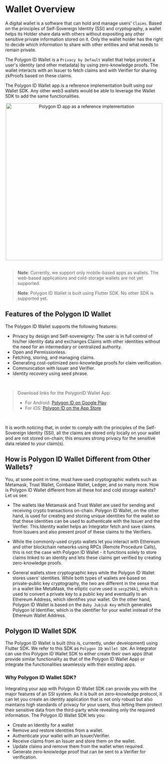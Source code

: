 # Wallet Overview

A digital wallet is a software that can hold and manage users' `Claims`. Based on the principles of Self-Sovereign Identity (SSI) and cryptography, a wallet helps its Holder share data with others without expositing any other sensitive private information stored on it. Only the wallet holder has the right to decide which information to share with other entities and what needs to remain private. 

The Polygon ID Wallet is a `Privacy by Default` wallet that helps protect a user's identity (and other metadata) by using zero-knowledge proofs. The wallet interacts with an Issuer to fetch claims and with Verifier for sharing zkProofs based on these claims.

The Polygon ID Wallet app is a reference implementation built using our Wallet SDK. Any other web3 wallets would be able to leverage the Wallet SDK to add the same functionalities. 

<div align="center">
<img src="../../imgs/polygon-id-reference-app.png" alt="Polygon ID app as a reference implementation" width="500" align="center" />
</div>
<br>

>**Note**: Currently, we support only mobile-based apps as wallets. The web-based applications and cold-storage wallets are not yet supported. 

>**Note**: Polygon ID Wallet is built using Flutter SDK. No other SDK is supported yet. 

## Features of the Polygon ID Wallet

The Polygon ID Wallet supports the following features:

- Privacy by design and Self-sovereignty: The user is in full control of his/her identity data and exchanges Claims with other identities without the need for an intermediary or centralized authority. 
- Open and Permissionless. 
- Fetching, storing, and managing claims.
- Generating cost-optimized zero-knowledge proofs for claim verification.
- Communication with Issuer and Verifier.
- Identity recovery using seed phrase.

<br>

> Download links for the PolygonID Wallet App:
> - For Android: <a href="https://play.google.com/store/apps/details?id=com.polygonid.wallet" target="_blank">Polygon ID on Google Play</a>
> - For iOS: <a href="https://apps.apple.com/us/app/polygon-id/id1629870183" target="_blank">Polygon ID on the App Store</a>

<br>

It is worth noticing that, in order to comply with the principles of the Self-Sovereign Identity (SSI), all the claims are stored only locally on your wallet and are not stored on-chain; this ensures strong privacy for the sensitive data related to your claim(s). 
 

## How is Polygon ID Wallet Different from Other Wallets?

You, at some point in time, must have used cryptographic wallets such as Metamask, Trust Wallet, Coinbase Wallet, Ledger, and so many more. How is Polygon ID Wallet different from all these hot and cold storage wallets? Let us see:

- The wallets like Metamask and Trust Wallet are used for sending and receiving crypto transactions on-chain. Polygon ID Wallet, on the other hand, is used for creating and storing unique identities for the wallet so that these identities can be used to authenticate with the Issuer and the Verifier. This Identity wallet helps an Integrator fetch and save claims from Issuers and also present proof of these claims to the Verifiers. 

- While the commonly-used crypto wallets let you interact with Ethereum and other blockchain networks using RPCs (Remote Procedure Calls), this is not the case with Polygon ID Wallet - it functions solely to store claims linked to an identity and lets these claims get verified by creating zero-knowledge proofs. 

- General wallets store cryptographic keys while the Polygon ID Wallet stores users' identities. While both types of wallets are based on private-public key cryptography, the two are different in the sense that in a wallet like MetaMask, the elliptic curve used is `secp256k1`, which is used to convert a private key to a public key and eventually to an Ethereum Address, which identifies your wallet. On the other hand, Polygon ID Wallet is based on the `Baby Jubjub Key` which generates Polygon Id Identifier, which is the identifier for your wallet instead of the Ethereum Wallet Address. 

## Polygon ID Wallet SDK

The Polygon ID Wallet is built (this is, currently, under development) using Flutter SDK. We refer to this SDK as `Polygon ID Wallet SDK`. An Integrator can use this Polygon ID Wallet SDK to either create their own apps (that provide similar functionality as that of the Polygon ID Wallet App) or integrate the functionalities seamlessly with their existing apps. 

### Why Polygon ID Wallet SDK?

Integrating your app with Polygon ID Wallet SDK can provide you with the major features of an SSI system. As it is built on zero-knowledge protocol, it can let you create an identity application that is not only robust but also maintains high standards of privacy for your users, thus letting them protect their sensitive data from the third-party while revealing only the required information. The Polygon ID Wallet SDK lets you:

- Create an Identity for a wallet
- Remove and restore identities from a wallet.
- Authenticate your wallet with an Issuer/Verifier.
- Receive claims from an Issuer and store them on the wallet.
- Update claims and remove them from the wallet when required.
- Generate zero-knowledge proof that can be sent to a Verifier for verification. 



